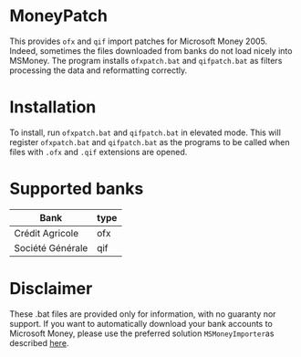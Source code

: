 # MoneyPatch
This provides `ofx` and `qif` import patches for Microsoft Money 2005. Indeed, sometimes the files downloaded from banks do not load nicely into MSMoney. The program installs `ofxpatch.bat` and `qifpatch.bat` as filters processing the data and reformatting correctly. 

# Installation
To install, run `ofxpatch.bat` and `qifpatch.bat` in elevated mode. This will register `ofxpatch.bat` and `qifpatch.bat` as the programs to be called when files with `.ofx` and `.qif` extensions are opened.

# Supported banks

Bank | type
---- | ----
Crédit Agricole | ofx
Société Générale | qif


# Disclaimer
These .bat files are provided only for information, with no guaranty nor support. 
If you want to automatically download your bank accounts to Microsoft Money, please use the preferred solution `MSMoneyImporter`as described [here](https://github.com/bchabrier/MSMoneyImporter).
